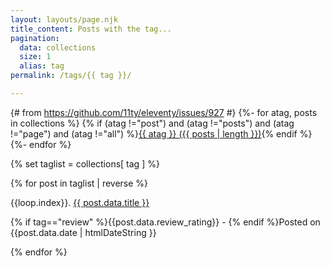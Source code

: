 ```yaml
---
layout: layouts/page.njk
title_content: Posts with the tag...
pagination:
  data: collections
  size: 1
  alias: tag
permalink: /tags/{{ tag }}/

---
```


{# from https://github.com/11ty/eleventy/issues/927 #}
{%- for atag, posts in collections %}
{% if (atag !="post") and (atag !="posts") and (atag !="page") and (atag !="all")  %}<a href="/tags/{{ atag }}" class="tagpill ft-size-normal {% if atag==tag %}tagpill_selected{% endif %}">{{ atag }} ({{ posts | length }})</a>{% endif %}{%- endfor %}



<div class="grid_posts">
{% set taglist = collections[ tag ] %}

{% for post in taglist | reverse %}

<div class="fix-children grid_post_container grid_post_taglist summary_text">
<p class=" undecorate_link">{{loop.index}}. <a class="main_link" href="{{ post.url | url }}">{{ post.data.title }}</a><br>
<p class="ft-size-small">{% if tag=="review" %}{{post.data.review_rating}} - {% endif %}Posted on {{post.data.date | htmlDateString }}</p>

</div>
{% endfor %}
  
</div>